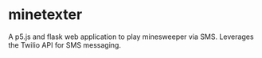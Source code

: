 # minetexter
A p5.js and flask web application to play minesweeper via SMS. Leverages the Twilio API for SMS messaging. 
